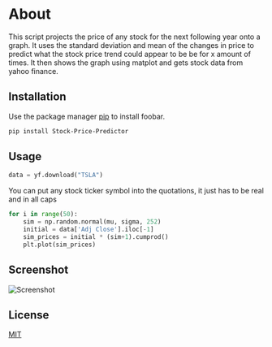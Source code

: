 # About

This script projects the price of any stock for the next following year onto a graph. It uses the standard deviation and mean of the changes in price to predict what the stock price trend could appear to be be for x amount of times. It then shows the graph using matplot and gets stock data from yahoo finance. 

## Installation

Use the package manager [pip](https://pip.pypa.io/en/stable/) to install foobar.

```bash
pip install Stock-Price-Predictor
```

## Usage

```python
data = yf.download("TSLA")

```
You can put any stock ticker symbol into the quotations, it just has to be real and in all caps

```python
for i in range(50):
    sim = np.random.normal(mu, sigma, 252)
    initial = data['Adj Close'].iloc[-1]
    sim_prices = initial * (sim+1).cumprod()
    plt.plot(sim_prices)
```


## Screenshot
![Screenshot](https://github.com/DevJChen/Stock-Price-Predictor/edit/screenshot.png?raw=true)
## License

[MIT](https://choosealicense.com/licenses/mit/)
